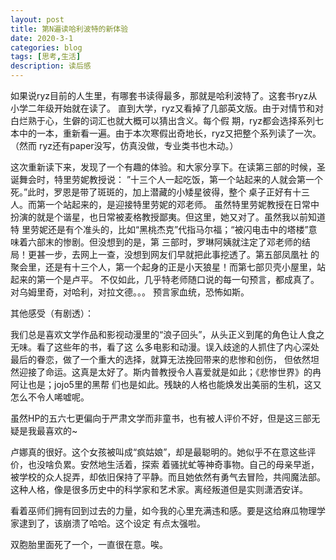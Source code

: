 ```yaml
---
layout: post
title: 第N遍读哈利波特的新体验
date: 2020-3-1
categories: blog
tags: [思考,生活]
description: 读后感
---
```

   如果说ryz目前的人生里，有哪套书读得最多，那就是哈利波特了。这套书ryz从小学二年级开始就在读了。
直到大学，ryz又看掉了几部英文版。由于对情节和对白烂熟于心，生僻的词汇也就大概可以猜出含义。每个假
期，ryz都会选择系列七本中的一本，重新看一遍。由于本次寒假出奇地长，ryz又把整个系列读了一次。（然而
ryz还有paper没写，仿真没做，专业类书也木动。）
   
  
   这次重新读下来，发现了一个有趣的体验。和大家分享下。在读第三部的时候，圣诞舞会时，特里劳妮教授说：
”十三个人一起吃饭，第一个站起来的人就会第一个死。”此时，罗恩是带了斑斑的，加上潜藏的小矮星彼得，整个
桌子正好有十三人。而第一个站起来的，是迎接特里劳妮的邓老师。
   虽然特里劳妮教授在日常中扮演的就是个谐星，也日常被麦格教授鄙夷。但这里，她又对了。虽然我以前知道特
里劳妮还是有个准头的，比如“黑桃杰克”代指马尔福；“被闪电击中的塔楼”意味着六部末的惨剧。但没想到的是，第
三部时，罗琳阿姨就注定了邓老师的结局！更甚一步，去网上一查，没想到网友们早就把此事挖透了。第五部凤凰社
的聚会里，还是有十三个人，第一个起身的正是小天狼星！而第七部贝壳小屋里，站起来的第一个是卢平。
   不仅如此，几乎特老师随口说的每一句预言，都成真了。对乌姆里奇，对哈利，对拉文德。。。
   预言家血统，恐怖如斯。
   
   
  其他感受（有剧透）：

   我们总是喜欢文学作品和影视动漫里的“浪子回头”，从头正义到尾的角色让人食之无味。看了这些年的书，看了这
么多电影和动漫。误入歧途的人抓住了内心深处最后的眷恋，做了一个重大的选择，就算无法挽回带来的悲惨和创伤，
但依然坦然迎接了命运。这真是太好了。斯内普教授令人喜爱就是如此；《悲惨世界》的冉阿让也是；jojo5里的黑帮
们也是如此。残缺的人格也能焕发出美丽的生机，这又怎么不令人唏嘘呢。
   
    
   虽然HP的五六七更偏向于严肃文学而非童书，也有被人评价不好，但是这三部无疑是我最喜欢的~


   卢娜真的很好。这个女孩被叫成“疯姑娘”，却是最聪明的。她似乎不在意这些评价，也没啥负累。安然地生活着，探索
着骚扰虻等神奇事物。自己的母亲早逝，被学校的众人捉弄，却依旧保持了平静。而且她依然有勇气去冒险，共闯魔法部。
这种人格，像是很多历史中的科学家和艺术家。离经叛道但是实则潇洒安详。

   看着巫师们拥有回到过去的力量，如今我的心里充满违和感。要是这给麻瓜物理学家逮到了，该崩溃了哈哈。这个设定
有点太强啦。

   双胞胎里面死了一个，一直很在意。唉。



    

   

    



   
   
   
   
   

  
   

   
   


    
    
    













